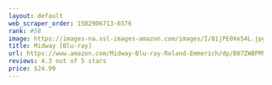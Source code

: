 ```yaml
---
layout: default 
﻿web_scraper_order: 1582906713-6576
rank: #58
image: https://images-na.ssl-images-amazon.com/images/I/81jPE0Xe54L.jpg
title: Midway [Blu-ray]
url: https://www.amazon.com/Midway-Blu-ray-Roland-Emmerich/dp/B07ZWBPM9Y/ref=zg_mw_movies-tv_58?_encoding=UTF8&psc=1&refRID=46H18T9MD3CR2HGGW70G
reviews: 4.3 out of 5 stars
price: $24.99 
---
```

